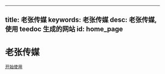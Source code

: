
---
title: 老张传媒
keywords: 老张传媒
desc: 老张传媒, 使用 teedoc 生成的网站
id: home_page
---




<div>
    <h1><span>老张传媒</span></h1>
    <!-- <h3>好耶~ 网站出现啦！</h3> -->
</div>
<div id="big_btn_wrapper">
    <div class="big_btn">
        <a href="/get_started/zh/">开始使用</a>
    </div>
</div>


